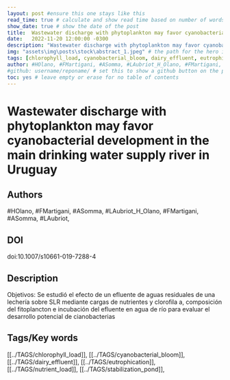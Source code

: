 ```yaml
---
layout: post #ensure this one stays like this
read_time: true # calculate and show read time based on number of words
show_date: true # show the date of the post
title:  Wastewater discharge with phytoplankton may favor cyanobacterial development in the main drinking water supply river in Uruguay
date:   2022-11-20 12:00:00 -0300
description: "Wastewater discharge with phytoplankton may favor cyanobacterial development in the main drinking water supply river in Uruguay"
img: "assets\img\posts\stock\abstract_1.jpeg" # the path for the hero image, from the image folder (if the image is directly on the image folder, just the filename is needed)
tags: [chlorophyll_load, cyanobacterial_bloom, dairy_effluent, eutrophication,nutrient_load, stabilization_pond]
author: #HOlano, #FMartigani, #ASomma, #LAubriot_H_Olano, #FMartigani, #ASomma, #LAubriot, 
#github: username/reponame/ # set this to show a github button on the post
toc: yes # leave empty or erase for no table of contents
---
```


# Wastewater discharge with phytoplankton may favor cyanobacterial development in the main drinking water supply river in Uruguay
## Authors
#HOlano, #FMartigani, #ASomma, #LAubriot_H_Olano, #FMartigani, #ASomma, #LAubriot, 
## DOI
 doi:10.1007/s10661-019-7288-4 
## Description
Objetivos: Se estudió el efecto de un efluente de aguas residuales de una lechería sobre SLR mediante cargas de nutrientes y clorofila a, composición del fitoplancton e incubación del efluente en agua de río para evaluar el desarrollo potencial de cianobacterias
## Tags/Key words
[[../TAGS/chlorophyll_load]], [[../TAGS/cyanobacterial_bloom]], [[../TAGS/dairy_effluent]], [[../TAGS/eutrophication]], [[../TAGS/nutrient_load]], [[../TAGS/stabilization_pond]], 

